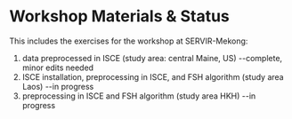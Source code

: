 # Workshop Materials & Status
This includes the exercises for the workshop at SERVIR-Mekong: 
1. data preprocessed in ISCE (study area: central Maine, US) --complete, minor edits needed
2. ISCE installation, preprocessing in ISCE, and FSH algorithm (study area Laos) --in progress
3. preprocessing in ISCE and FSH algorithm (study area HKH) --in progress
